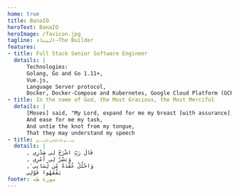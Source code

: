 ```yaml
---
home: true
title: BanaIO
heroText: BanaIO
heroImage: /favicon.jpg
tagline: البناء—The Builder
features:
- title: Full Stack Senior Software Engineer
  details: |
      Technologies:
      Golang, Go and Go 1.11+,
      Vue.js,
      Language Server protocol,
      Docker, Docker-Compose and Kubernetes, Google Cloud Platform (GCP) and Linux.
- title: In the name of God, the Most Gracious, the Most Merciful
  details: |
      [Moses] said, "My Lord, expand for me my breast [with assurance],
      And ease for me my task,
      And untie the knot from my tongue,
      That they may understand my speech
- title: ﷽
  details: |
      , قَالَ رَبِّ اشْرَحْ لِي صَدْرِي
      , وَيَسِّرْ لِي أَمْرِي
      , َوَاحْلُلْ عُقْدَةً مِّن لِّسَانِي
      يَفْقَهُوا قَوْلِي
footer: سورة طه
---
```


<!-- [[toc]]

# level_1.1
## level_2.1_1.1
### level_3.1_2.1_1.1

# level_1.2
## level_2.1_1.2
### level_3.1_2.1_1.2

Hi and welcome to BanaIO.

I will be writing about Computer Science (CS) and explaining novel algorithms using interactive visualisations. An interview [Princeton Startup TV Interview with Robert Sedgewick](https://youtu.be/7gPuewMWWYI) worth watching 'cause it's Sedgewick and the points mentioned about research papers lacking implementations and them not being printed at conferences which suggests another means of presenting algorithms is required.

If you find any errors on the site, or simply want to say thanks or add something, you can reach me on [b@bana.io](mailto:b@bana.io).

Mohamed Bana -->

